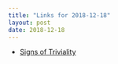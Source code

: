 ```yaml
---
title: "Links for 2018-12-18"
layout: post
date: 2018-12-18
---
```


* [Signs of Triviality](https://www.netmeister.org/blog/restricting-processes.html#144:+Devops+Bliss,+Without+Useless+AWS+Certifications,+AWS+Cost+Saving+&+Scariest+Data+Breaches+of+2018)
